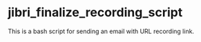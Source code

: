 # jibri_finalize_recording_script
This is a bash script for sending an email with URL recording link.
